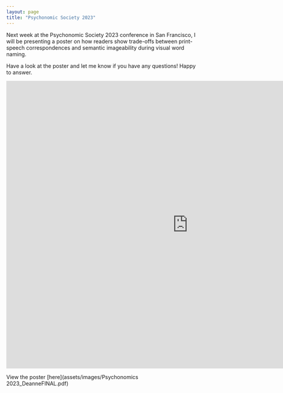 ```yaml
---
layout: page
title: "Psychonomic Society 2023"
---
```


Next week at the Psychonomic Society 2023 conference in San Francisco, I will be presenting a poster on how readers show trade-offs between print-speech correspondences and semantic imageability during visual word naming.

Have a look at the poster and let me know if you have any questions! Happy to answer.

<iframe src="https://docs.google.com/presentation/d/e/2PACX-1vQhMC8Yu9Xebuf5dxjMNnVkt46xYjcK3EfFJItadtEAOYOMf83GK88_4EB6W9UWIA/embed?start=false&loop=false&delayms=3000" frameborder="0" width="960" height="760" allowfullscreen="true" mozallowfullscreen="true" webkitallowfullscreen="true"></iframe>

View the poster [here](assets/images/Psychonomics 2023_DeanneFINAL.pdf)
